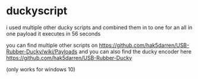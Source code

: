 # duckyscript

i used multiple other ducky scripts and combined them in to one for an all in one payload
it executes in 56 seconds



you can find multiple other scripts on https://github.com/hak5darren/USB-Rubber-Ducky/wiki/Payloads
and you can also find the ducky encoder here https://github.com/hak5darren/USB-Rubber-Ducky


(only works for windows 10)
